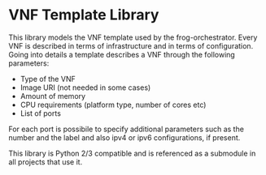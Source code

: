 # VNF Template Library

This library models the VNF template used by the frog-orchestrator. Every VNF is described in terms of infrastructure and in terms of configuration. Going into details a template describes a VNF through the following parameters:
  * Type of the VNF
  * Image URI (not needed in some cases)
  * Amount of memory
  * CPU requirements (platform type, number of cores etc)
  * List of ports
  
For each port is possibile to specify additional parameters such as the number and the label and also ipv4 or ipv6 configurations, if present.

This library is Python 2/3 compatible and is referenced as a submodule in all projects that use it.

